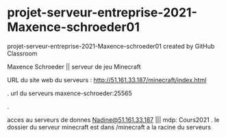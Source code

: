 # projet-serveur-entreprise-2021-Maxence-schroeder01
projet-serveur-entreprise-2021-Maxence-schroeder01 created by GitHub Classroom


Maxence Schroeder || serveur de jeu Minecraft


URL du site web du serveurs : http://51.161.33.187/minecraft/index.html

.
url du serveurs maxence-schroeder:25565

.

acces au serveurs de donnes Nadine@51.161.33.187 ||| mdp: Cours2021
.
le dossier du serveur minecraft est dans /minecraft a la racine du serveurs
